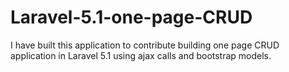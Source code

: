 # Laravel-5.1-one-page-CRUD
I have built this application to contribute building one page CRUD application in Laravel 5.1 using ajax calls and bootstrap models.

